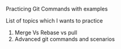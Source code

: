 Practicing Git Commands with examples


List of topics which I wants to practice

1. Merge Vs Rebase vs pull
2. Advanced git commands and scenarios

